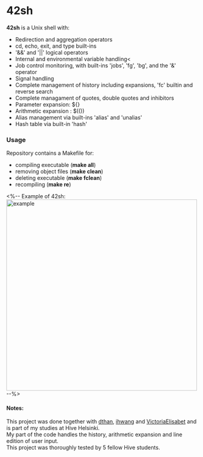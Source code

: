 # 42sh
**42sh** is a Unix shell with:<br />
* Redirection and aggregation operators<br />
* cd, echo, exit, and type built-ins<br />
* '&&' and '||' logical operators<br />
* Internal and environmental variable handling<<br />
* Job control monitoring, with built-ins 'jobs', 'fg', 'bg', and the '&' operator<br />
* Signal handling<br />
* Complete management of history including expansions, 'fc' builtin and reverse search<br />
* Complete managament of quotes, double quotes and inhibitors<br />
* Parameter expansion: ${}<br />
* Arithmetic expansion : $(())<br />
* Alias management via built-ins 'alias' and 'unalias'<br />
* Hash table via built-in 'hash'<br />

### Usage
Repository contains a Makefile for:<br /> 
* compiling executable (**make all**)<br />
* removing object files (**make clean**)<br />
* deleting executable (**make fclean**)<br />
* recompiling (**make re**)<br />

<%--
Example of 42sh:<br />
<img src="screenshot.png" alt="example" width="500"/><br />
--%>
#### Notes:
This project was done together with [dthan](https://github.com/xopxop), [ihwang](https://github.com/ihwang) and [VictoriaElisabet](https://github.com/VictoriaElisabet) and is part of my studies at Hive Helsinki.<br />
My part of the code handles the history, arithmetic expansion and line edition of user input. <br />
This project was thoroughly tested by 5 fellow Hive students.
